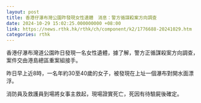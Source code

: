 ```yaml
---
layout: post
title: 香港仔瀑布灣公園昨發現女性遺體　消息：警方循謀殺案方向調查
date: 2024-10-29 15:02:25.000000000 +08:00
link: https://news.rthk.hk/rthk/ch/component/k2/1776688-20241029.htm
categories: rthk
---
```


香港仔瀑布灣道公園昨日發現一名女性遺體，據了解，警方正循謀殺案方向調查，案件交由港島總區重案組接手。

昨日早上近8時，一名年約30至40歲的女子，被發現在上址一個瀑布對開水面漂浮。

消防員及救護員到場將女事主救起，現場證實死亡，死因有待驗屍後確定。

